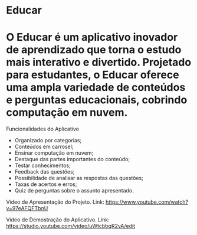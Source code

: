 # Educar

# O Educar é um aplicativo inovador de aprendizado que torna o estudo mais interativo e divertido. Projetado para estudantes, o Educar oferece uma ampla variedade de conteúdos e perguntas educacionais, cobrindo computação em nuvem.

Funcionalidades do Aplicativo
 * Organizado por categorias;
 * Conteúdos em carrosel;
 * Ensinar computação em nuvem;
 * Destaque das partes importantes do conteúdo;
 * Testar conhecimentos;
 * Feedback das questões;
 * Possibilidade de analisar as respostas das questões;
 * Taxas de acertos e erros;
 * Quiz de perguntas sobre o assunto apresentado.

Vídeo de Apresentação do Projeto. Link: https://www.youtube.com/watch?v=97eAFQFTbnU

Vídeo de Demostração do Aplicativo.  Link: https://studio.youtube.com/video/uWtcbbqR2vA/edit


